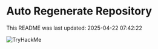 # Auto Regenerate Repository

This README was last updated: 2025-04-22 07:42:22

 ![TryHackMe](https://tryhackme.com/badge/533634)